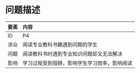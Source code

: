 

# 问题描述



| 要素 | 内容 |
| --- | :--- |
| ID | P4 |
| 涉众 | 阅读专业教科书籍遇到问题的学生 |
| 问题 | 阅读教科书时遇到专业知识问题却又无法解决 |
| 影响 | 学习过程受到阻碍，影响学生学习效率，影响阅读 |


